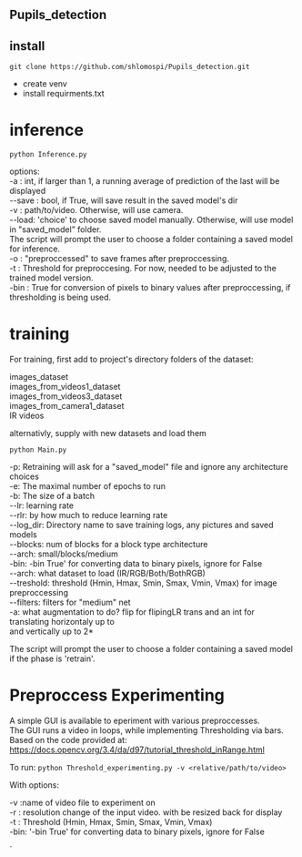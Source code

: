## Pupils_detection

## install
`git clone https://github.com/shlomospi/Pupils_detection.git`
- create venv  
- install requirments.txt  

# inference

`python Inference.py`

options:  
-a     :    int, if larger than 1, a running average of prediction of the last will be displayed  
--save : bool, if True, will save result in the saved model's dir  
-v     : path/to/video. Otherwise, will use camera.  
--load: 'choice' to choose saved model manually. Otherwise, will use model in "saved_model" folder.  
The script will prompt the user to choose a folder containing a saved model for inference.  
-o     : "preproccessed" to save frames after preproccessing.  
-t     : Threshold for preproccesing. For now, needed to be adjusted to the trained model version.  
-bin   : True for conversion of pixels to binary values after preproccessing, if thresholding is being used.  
# training

For training, first add to project's directory folders of the dataset:  

images_dataset  
images_from_videos1_dataset  
images_from_videos3_dataset  
images_from_camera1_dataset  
IR videos  

alternativly, supply with new datasets and load them  

`python Main.py`

-p: Retraining will ask for a "saved_model" file and ignore any architecture choices  
-e: The maximal number of epochs to run  
-b: The size of a batch  
--lr: learning rate  
--rlr: by how much to reduce learning rate  
--log_dir: Directory name to save training logs, any pictures and saved models  
--blocks: num of blocks for a block type architecture  
--arch: small/blocks/medium  
-bin: -bin True' for converting data to binary pixels, ignore for False  
--arch: what dataset to load (IR/RGB/Both/BothRGB)  
--treshold: threshold (Hmin, Hmax, Smin, Smax, Vmin, Vmax) for image preproccessing  
--filters: filters for "medium" net  
-a: what augmentation to do? flip for flipingLR trans and an int for translating horizontaly up to <int>  
                             and vertically up to 2*<int>  
                             
The script will prompt the user to choose a folder containing a saved model if the phase is 'retrain'.  

# Preproccess Experimenting  

A simple GUI is available to eperiment with various preproccesses.  
The GUI runs a video in loops, while implementing Thresholding via bars.  
Based on the code provided at:   
https://docs.opencv.org/3.4/da/d97/tutorial_threshold_inRange.html  

To run:
`python Threshold_experimenting.py -v <relative/path/to/video>`

With options:

-v :name of video file to experiment on  
-r : resolution change of the input video. with be resized back for display  
-t : Threshold (Hmin, Hmax, Smin, Smax, Vmin, Vmax)  
-bin: '-bin True' for converting data to binary pixels, ignore for False   

`